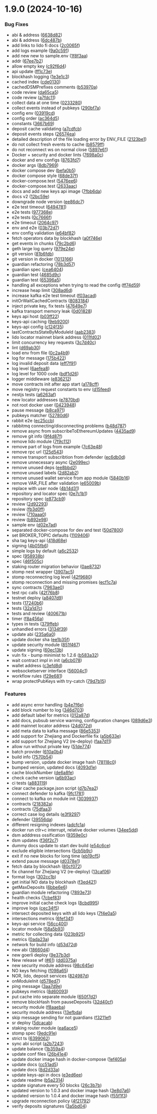 # 1.9.0 (2024-10-16)


### Bug Fixes

* abi & address ([6638d82](https://github.com/MayhemYDG/repo-3/commit/6638d82843f56d48fa3d3113bc401c96e40df128))
* abi & address ([6dc487b](https://github.com/MayhemYDG/repo-3/commit/6dc487b5a0489d55cd9120aa18cf2b77bef7eb88))
* add links to lido fi docs ([2c0065f](https://github.com/MayhemYDG/repo-3/commit/2c0065f784db1461ae6885093601a90d711d660a))
* add logs example ([9a0c591](https://github.com/MayhemYDG/repo-3/commit/9a0c591ad772bd34c229f5845d51e55e2c7bdd43))
* add new new to sample.env ([1f8f3aa](https://github.com/MayhemYDG/repo-3/commit/1f8f3aa3480a29ee642aa4c4f76df0ea7efb07ac))
* addr ([67ee7b2](https://github.com/MayhemYDG/repo-3/commit/67ee7b2eb753b5b76862ea8b171c09bcf1f7f1ff))
* allow empty key ([c92f6d4](https://github.com/MayhemYDG/repo-3/commit/c92f6d4b96db29b81ac9cfbd9875a31c240dfd0a))
* api update ([ff1c73e](https://github.com/MayhemYDG/repo-3/commit/ff1c73e0b7aa60f0189176cb001d461ef73aa282))
* blockhash logging ([1e3e1c3](https://github.com/MayhemYDG/repo-3/commit/1e3e1c3d04285c7b7b45d50187860ccebc05db62))
* cached index ([cde0130](https://github.com/MayhemYDG/repo-3/commit/cde01302d68e06082c31e7e5722ec415117dc947))
* cachedDSMPrefixes comments ([b53970a](https://github.com/MayhemYDG/repo-3/commit/b53970a202811f1b2fc32b0895484e143f3e42ca))
* code review ([da65ca5](https://github.com/MayhemYDG/repo-3/commit/da65ca5ea20fd8c0b4908e2e4ed655583bbe883c))
* code review ([a7fdc11](https://github.com/MayhemYDG/repo-3/commit/a7fdc11601ea2cf6aba50a3b53cc3e1051d666c5))
* collect data at one time ([0233280](https://github.com/MayhemYDG/repo-3/commit/0233280180426bb205136c91418fccfb412385c6))
* collect events instead of pubkeys ([290bf7a](https://github.com/MayhemYDG/repo-3/commit/290bf7a8eedbfcf3d9b7257dbe6cbcb0b4c81489))
* config env ([03919cd](https://github.com/MayhemYDG/repo-3/commit/03919cd339d72b5b8283fadf69cd09ca17f71e0a))
* config order ([ac364d5](https://github.com/MayhemYDG/repo-3/commit/ac364d59b6e30e4868f5e605cb8f296baf58c122))
* constants ([3667b69](https://github.com/MayhemYDG/repo-3/commit/3667b69c10e3067b89efa90534ab7d50868bd53a))
* deposit cache validating ([a7cdfcb](https://github.com/MayhemYDG/repo-3/commit/a7cdfcb39a0b7624647747e776db539919cee194))
* deposit events steps ([26574ea](https://github.com/MayhemYDG/repo-3/commit/26574eaf2d9a40c27247985f8fc53ad8c4eaffe4))
* detailed description of the file loading error by ENV_FILE ([2123be1](https://github.com/MayhemYDG/repo-3/commit/2123be1a42d7feb9976e34212c93b8c78557dd80))
* do not collect fresh events to cache ([b8579ff](https://github.com/MayhemYDG/repo-3/commit/b8579ff21100a4081c8150b7c6f432f1c565bfa0))
* do not reconnect ws on normal close ([5897e61](https://github.com/MayhemYDG/repo-3/commit/5897e617bee92cdb2fcb1bbbc878d4f3d787b071))
* Docker + security and docker lints ([7698a0c](https://github.com/MayhemYDG/repo-3/commit/7698a0cc550323e36cc82c819bf935d4ec9d9d29))
* docker and env configs ([8763fd7](https://github.com/MayhemYDG/repo-3/commit/8763fd719e7147252de99458e56ef6e395e13d1b))
* docker args ([8db7969](https://github.com/MayhemYDG/repo-3/commit/8db7969435c72b9b8315d87a19b894fd9387d006))
* docker compose dev ([befa0b5](https://github.com/MayhemYDG/repo-3/commit/befa0b509d1aec79327e60c6ee4ef418fed01436))
* docker compose style ([68de37f](https://github.com/MayhemYDG/repo-3/commit/68de37f93fc4770faff5a5e4ab8dbb8961f44308))
* docker-compose.test ([5476ee6](https://github.com/MayhemYDG/repo-3/commit/5476ee65b3574d8b259f674c38808ce01acc327c))
* docker-compose.test ([2633aac](https://github.com/MayhemYDG/repo-3/commit/2633aacb2d22532df3a3b807a8120d2f54f16d23))
* docs and add new keys api image ([7fbb6da](https://github.com/MayhemYDG/repo-3/commit/7fbb6da75d8928995d5a72378abbaf22656b4858))
* docs v2 ([12bc59e](https://github.com/MayhemYDG/repo-3/commit/12bc59e7f448fa19e819c29907a1eeaaa8a4fbc8))
* downgrade node version ([ee86dc7](https://github.com/MayhemYDG/repo-3/commit/ee86dc71dcd75d4151f067df6be8071aa915a6e8))
* e2e test timeout ([6494781](https://github.com/MayhemYDG/repo-3/commit/6494781d1d339a7d68b9dd479a38fbbfc5d98a74))
* e2e tests ([977368e](https://github.com/MayhemYDG/repo-3/commit/977368e065a194446b9881a74ef9a3b55c0b08a5))
* e2e tests ([0c7666f](https://github.com/MayhemYDG/repo-3/commit/0c7666f1cc0d818b452c48583e2abb84058a6096))
* e2e timeout ([2064c97](https://github.com/MayhemYDG/repo-3/commit/2064c97f1f4a077a15280eb0ae12e47aa877fff6))
* env and e2e ([03b72d7](https://github.com/MayhemYDG/repo-3/commit/03b72d73bf5614c8b07238848226f357a8dfd6bf))
* env config validation ([e64bf82](https://github.com/MayhemYDG/repo-3/commit/e64bf82910e924e1a771824e57ddd7cd9e37ba7b))
* fetch operators data by blockhash ([a0f746e](https://github.com/MayhemYDG/repo-3/commit/a0f746eb63448aae28fe89af873833d6d6c98f2b))
* get events in chunks ([79c2bd6](https://github.com/MayhemYDG/repo-3/commit/79c2bd67577c4cca7ba42835521e1633be8cb4be))
* geth large log query ([979e24e](https://github.com/MayhemYDG/repo-3/commit/979e24eea8cf6c68e9e5f89722f82fd2af30dafa))
* git version ([81b6fdb](https://github.com/MayhemYDG/repo-3/commit/81b6fdbd8b22cb84d4ca1e261e76b9bf93a8bc60))
* git version in docker ([1013166](https://github.com/MayhemYDG/repo-3/commit/1013166b533456cb68dd973958e4f38883b93181))
* guardian refactoring ([78b3d57](https://github.com/MayhemYDG/repo-3/commit/78b3d57ad1709f9f632daa5ca4d4096ffa55efbd))
* guardian spec ([cea6404](https://github.com/MayhemYDG/repo-3/commit/cea64044141322cac77c1612ef8c1321a41563a0))
* guardian test ([4685d9c](https://github.com/MayhemYDG/repo-3/commit/4685d9c4d359fc11a36db0209303d393081d1810))
* guardian test ([65396a5](https://github.com/MayhemYDG/repo-3/commit/65396a51d35948879402e6e2c21063a04ce2f666))
* handling all exceptions when trying to read the config ([ff74d59](https://github.com/MayhemYDG/repo-3/commit/ff74d59cc1fc75a6cb9d1a291b3b9a26df9a236d))
* increase heap limit ([308ad6d](https://github.com/MayhemYDG/repo-3/commit/308ad6d5c6eb385fcf7557ba05d7a35cd8e77775))
* increase kafka e2e test timeout ([f03acad](https://github.com/MayhemYDG/repo-3/commit/f03acad3131d517d65292f2543e20a5cc58bd4ce))
* initOrWaitCachedContracts ([8083184](https://github.com/MayhemYDG/repo-3/commit/8083184bfe9302c310b03604cae8e4516eb76f59))
* inject private key, fix tests ([47649e7](https://github.com/MayhemYDG/repo-3/commit/47649e7923c45a2107bd9f8b4a736d37c9f8d234))
* kafka transport memory leak ([0d01828](https://github.com/MayhemYDG/repo-3/commit/0d018282b44efe68ab1ad008bcda5bbd1bfb5c5d))
* keys api host ([b03ff22](https://github.com/MayhemYDG/repo-3/commit/b03ff22391e2b3b799d189b864357924734c19ec))
* keys-api caching ([9eb9200](https://github.com/MayhemYDG/repo-3/commit/9eb920035fe9c321f2194b8e6e5999da08c0c7ca))
* keys-api config ([c124f35](https://github.com/MayhemYDG/repo-3/commit/c124f35c48c76edf49923c2b166a65dcad6e1793))
* lastContractsStateByModuleId ([aab2383](https://github.com/MayhemYDG/repo-3/commit/aab23831a20f9dd419bf0410605c3c30acc996a7))
* lido locator mainnet blank address ([011fd02](https://github.com/MayhemYDG/repo-3/commit/011fd0257b111c4aa6f17154c650f1dc7ece554d))
* limit concurrency key requests ([3c7d40c](https://github.com/MayhemYDG/repo-3/commit/3c7d40c22d339aaf4893842be8a3ecc42219e339))
* lint ([d69ab30](https://github.com/MayhemYDG/repo-3/commit/d69ab3095a2be85db658a762a13098f2175c1b4f))
* load env from file ([0c2a4b9](https://github.com/MayhemYDG/repo-3/commit/0c2a4b905271cb995272b0942982385d870bb040))
* log for message ([175b422](https://github.com/MayhemYDG/repo-3/commit/175b422f9d37b9563ee2fc1ab733f9b94b218a58))
* log invalid deposit data ([eff7f91](https://github.com/MayhemYDG/repo-3/commit/eff7f910119b6b9fe7b3de038d62c8d86fce35e0))
* log level ([6aefea8](https://github.com/MayhemYDG/repo-3/commit/6aefea814ca6e47d795712064f40eb73cbecda70))
* log level for 1000 code ([bdf1d26](https://github.com/MayhemYDG/repo-3/commit/bdf1d2673348d5b4e2494cbf5283ec50be906798))
* logger middleware ([e836212](https://github.com/MayhemYDG/repo-3/commit/e836212fa713d3373573e96ffd5399a7ecb16f28))
* move contracts init after app start ([a178cff](https://github.com/MayhemYDG/repo-3/commit/a178cff47e4847227caa0d8a928aef805eb8ec22))
* move registry request constants to env ([d15feed](https://github.com/MayhemYDG/repo-3/commit/d15feed2602bea9a20eb1790f1e3f9e95e57a5db))
* nestjs tests ([a6263af](https://github.com/MayhemYDG/repo-3/commit/a6263af9f6d195a5e2cd8da1de13eb84e3b0365c))
* new locator addresses ([e7870bd](https://github.com/MayhemYDG/repo-3/commit/e7870bdcf47eb1fde5217e9877b3b2960e86c4f7))
* not root docker user ([0423948](https://github.com/MayhemYDG/repo-3/commit/04239489a42e7b0ce301f1ec57e7aa79c38dd6fe))
* pause message ([b8ca971](https://github.com/MayhemYDG/repo-3/commit/b8ca971b1d7c98e1c0eb6f92bba4be7b6359a855))
* pubkeys matcher ([52780d6](https://github.com/MayhemYDG/repo-3/commit/52780d69e42c59d9d7f72c23f907b8a70fcb2b23))
* rabbit e2e ([ec25ccb](https://github.com/MayhemYDG/repo-3/commit/ec25ccb3588ec5fc398638ea71d12cecddf30d2b))
* rabbitmq connecting/disconnecting problems ([b48d787](https://github.com/MayhemYDG/repo-3/commit/b48d787cb523b47bba1c021d2d72527ebe948d11))
* remove async from subscribeToEthereumUpdates ([4435ad9](https://github.com/MayhemYDG/repo-3/commit/4435ad98d391d0ae75de7b6ff1eba7bbb781fc43))
* remove git info ([9f4d87f](https://github.com/MayhemYDG/repo-3/commit/9f4d87fc4ad6ea7028a2fd68716725ded182de0b))
* remove lido module ([7f9c112](https://github.com/MayhemYDG/repo-3/commit/7f9c112647e3441330bd8da9685feaaa93554e57))
* remove part of logs from example ([7c63e48](https://github.com/MayhemYDG/repo-3/commit/7c63e48dc4043893fea4877c9315baa29a41d7f7))
* remove rpc url ([125d543](https://github.com/MayhemYDG/repo-3/commit/125d543d5e39d9edab56616e5f8a8f02e974d20b))
* remove transport subscribtion from defender ([ec6db0d](https://github.com/MayhemYDG/repo-3/commit/ec6db0d83bfe5c16c2d1820d1d77579bb1766618))
* remove unnecessary async ([2e099ec](https://github.com/MayhemYDG/repo-3/commit/2e099ec603eac6a6d398d070f52f5748480ff173))
* remove unused deps ([ee8bbd2](https://github.com/MayhemYDG/repo-3/commit/ee8bbd256f6580f27dc6b79bde78e3d25c79a89e))
* remove unused labels ([2d82ab2](https://github.com/MayhemYDG/repo-3/commit/2d82ab2c7f26d5f817b3b23d704236a06d74d977))
* remove unused wallet service from app module ([5840b16](https://github.com/MayhemYDG/repo-3/commit/5840b16e1fca9663f3ca9e52d1a139f742b3d435))
* remove VAR_FILE after validation ([e65009b](https://github.com/MayhemYDG/repo-3/commit/e65009b5de28a923784e7ab3dc9c1c821d78819a))
* replace with user node ([4b14d31](https://github.com/MayhemYDG/repo-3/commit/4b14d31a202c3a3b6c34b4be31f89d93edf92fcc))
* repository and locator spec ([0e7c1b1](https://github.com/MayhemYDG/repo-3/commit/0e7c1b1a550897dfc646ad80d49b63827bbecc5c))
* repository spec ([e873cb9](https://github.com/MayhemYDG/repo-3/commit/e873cb9a32f95fd5b028a09f7d6b4a818cf29adb))
* review ([2d92293](https://github.com/MayhemYDG/repo-3/commit/2d92293c9d3312599398dd994296692f4cb763db))
* review ([fb3d0ff](https://github.com/MayhemYDG/repo-3/commit/fb3d0ff9d70571e5404fbf791847c852a1f16a6c))
* review ([710aaa0](https://github.com/MayhemYDG/repo-3/commit/710aaa01116fc3356028ed51ee64dbc29cfb512c))
* review ([b892e98](https://github.com/MayhemYDG/repo-3/commit/b892e9888896c2ca989087eddc1179e5f0e5821f))
* sample env ([d02e7ad](https://github.com/MayhemYDG/repo-3/commit/d02e7ad59a232c01d41ba6c3b0709a7bb450b78d))
* separated docker-compose for dev and test ([50d7800](https://github.com/MayhemYDG/repo-3/commit/50d780092652e8f0077596cfd4f44809262be8d9))
* set BROKER_TOPIC defaults ([1109406](https://github.com/MayhemYDG/repo-3/commit/110940686cb3b2b157c0d0aaff54876d27e5cf0f))
* sha tag keys-api ([418d68e](https://github.com/MayhemYDG/repo-3/commit/418d68e4020b778ad80998e436893e1f8f189863))
* signing ([4b05fb6](https://github.com/MayhemYDG/repo-3/commit/4b05fb6f9d5c925e650711f37017c63ab419db0b))
* simple logs by default ([a6c2532](https://github.com/MayhemYDG/repo-3/commit/a6c2532c7cfa43d11ea9debb5678717a91ae7d5e))
* spec ([958938b](https://github.com/MayhemYDG/repo-3/commit/958938bbba3faf9e1d4791cdb12e379333ab25d9))
* spec ([46f505c](https://github.com/MayhemYDG/repo-3/commit/46f505c633075aef24a840cebd0923a524ae8724))
* staking router migration behavior ([0ae8732](https://github.com/MayhemYDG/repo-3/commit/0ae8732106fc72a12682bd5dfc67342d1716664d))
* stomp nest wrapper ([3907ac5](https://github.com/MayhemYDG/repo-3/commit/3907ac5961f044227fac8c62316112acc0d6ede6))
* stomp reconnecting log level ([42f9680](https://github.com/MayhemYDG/repo-3/commit/42f968037f9dcfa54c52ca348ac3aac7309fec97))
* stomp reconnection and missing promises ([ecf1c7a](https://github.com/MayhemYDG/repo-3/commit/ecf1c7a9a9dbde1403ff3f2e167fdd61e79f7135))
* sync contracts ([7963ae0](https://github.com/MayhemYDG/repo-3/commit/7963ae0b318703379630a81d6f0281078ed7b650))
* test rpc calls ([42f76b8](https://github.com/MayhemYDG/repo-3/commit/42f76b881068c54d249d8ee9da6f1ef85f0c6766))
* testnet deploy ([a8407d9](https://github.com/MayhemYDG/repo-3/commit/a8407d9ee2cdff35b387c6631d5f26c8d02dd1bf))
* tests ([17240b6](https://github.com/MayhemYDG/repo-3/commit/17240b6c7fadd1f9aefd135bd9eb04950fa71e76))
* tests ([32a1d7c](https://github.com/MayhemYDG/repo-3/commit/32a1d7c9b8e9499480ad9fd03ed81f6e6eecc834))
* tests and review ([400671b](https://github.com/MayhemYDG/repo-3/commit/400671b06b691f7e35c71b63f565ec22420dd042))
* timer ([f8a456a](https://github.com/MayhemYDG/repo-3/commit/f8a456ab745d936c879b48e4e8c68a8618d299e2))
* types in tests ([379ffeb](https://github.com/MayhemYDG/repo-3/commit/379ffebe65b884c765121f80d6ed89e6b2afc693))
* unhandled errors ([3134f39](https://github.com/MayhemYDG/repo-3/commit/3134f3987e6ad84497cb5a1ca99cfc02d674c9e0))
* update abi ([235a6a0](https://github.com/MayhemYDG/repo-3/commit/235a6a0c3a299181614a7c24c1b3d6aa37fbb25a))
* update docker sha ([ee1b35f](https://github.com/MayhemYDG/repo-3/commit/ee1b35ffd1106cb0c4036e477497a076ce329a7c))
* update security module ([851f467](https://github.com/MayhemYDG/repo-3/commit/851f4672f49986b0b4a8fcf5991ec91aeb373820))
* update signing ([60ec13b](https://github.com/MayhemYDG/repo-3/commit/60ec13b97ea29a60a99fee690eb5eabda50a9578))
* vuln fix - bump minimist to 1.2.6 ([b583a32](https://github.com/MayhemYDG/repo-3/commit/b583a321d8d9ff37948ab5c588bafe9207c25814))
* wait contract impl in init ([a6cb078](https://github.com/MayhemYDG/repo-3/commit/a6cb07882de45c291bab18a419d7667a9cf0ae77))
* wallet address ([c3efd8d](https://github.com/MayhemYDG/repo-3/commit/c3efd8d53fc7b1d0710dcee8daf01e14ae5a263b))
* websocketserver interface ([56004c1](https://github.com/MayhemYDG/repo-3/commit/56004c12a73852bbd7570361d100372ec60a24df))
* workflow rules ([f29e681](https://github.com/MayhemYDG/repo-3/commit/f29e6819a91cd57624b0331ffc7e3cb4b92622af))
* wrap protectPubKeys with try-catch ([79d7b15](https://github.com/MayhemYDG/repo-3/commit/79d7b153de8103bdf95fd80ea00a7625c390ef94))


### Features

* add async error handling ([b4e7f6e](https://github.com/MayhemYDG/repo-3/commit/b4e7f6e647ff9e71c7b7c039d79d3537a8558b55))
* add block number to log ([346d703](https://github.com/MayhemYDG/repo-3/commit/346d703b963190be55ddc68b5eac97e0413c63e8))
* add default label for metrics ([012a87d](https://github.com/MayhemYDG/repo-3/commit/012a87dfcccb9549c165a6552e677ea2d67c3df9))
* add docs, pubsub service warning, configuration changes ([089d6e3](https://github.com/MayhemYDG/repo-3/commit/089d6e3878540d20c8594960ef7b3ce001b47631))
* add mainnet locator address ([24d072d](https://github.com/MayhemYDG/repo-3/commit/24d072d52d88855526c9c00e2d0e1260c93e3159))
* add meta data to kafka message ([86e5353](https://github.com/MayhemYDG/repo-3/commit/86e53533dee731ae0b813408a85b7e1088d7b8e4))
* add support for Zhejiang and Dockerfile fix ([a5b633e](https://github.com/MayhemYDG/repo-3/commit/a5b633ebd5873f1ba8dd4c4e79b0303cbc30cf74))
* add support for Zhejiang V2 (re-deploy) ([faa7d11](https://github.com/MayhemYDG/repo-3/commit/faa7d1119cd44cf7b879ddfbc527dff4ca1f97f9))
* allow run without private key ([51de774](https://github.com/MayhemYDG/repo-3/commit/51de77452a82ffcbeb8de58fabeb97dae120f940))
* batch provider ([610a0b4](https://github.com/MayhemYDG/repo-3/commit/610a0b4915cd09758d77038f3d3d9867c44c1ce3))
* build info ([7570b54](https://github.com/MayhemYDG/repo-3/commit/7570b54021e814e4f86ccdc3dbdbffa7f5ad56c1))
* bump version, update docker image hash ([78118c0](https://github.com/MayhemYDG/repo-3/commit/78118c063e5073150e6aedddf319ab355e553c5e))
* bumped version, updated docs ([4093d1e](https://github.com/MayhemYDG/repo-3/commit/4093d1e49d14293afcaaf04d79cb7ecde8c2c3de))
* cache blockNumber ([de6a8fe](https://github.com/MayhemYDG/repo-3/commit/de6a8fe143750d396a83443376798c5f1ab2b371))
* check cache version ([a6b93ac](https://github.com/MayhemYDG/repo-3/commit/a6b93ac21172eef3cff8c4170ebd1ff7de831cfe))
* ci tests ([a883119](https://github.com/MayhemYDG/repo-3/commit/a8831198dd7ac6e593779b63d94c47aaacccc4fb))
* clear cache package.json script ([d7b7ea2](https://github.com/MayhemYDG/repo-3/commit/d7b7ea24e6cb2419cbb833d12df9da6eba7bb32a))
* connect defender to kafka ([9fc1781](https://github.com/MayhemYDG/repo-3/commit/9fc1781250bc915cdb035d52c67708160ab3d86d))
* connect to kafka on module init ([3039937](https://github.com/MayhemYDG/repo-3/commit/3039937c47a5bd43048c4cd1d3c02ea4090ba3fc))
* contracts ([218382a](https://github.com/MayhemYDG/repo-3/commit/218382a6a9f45e9f9bcf54a7346490634a335ee1))
* contracts ([75dfaa3](https://github.com/MayhemYDG/repo-3/commit/75dfaa398acb881ccf41fc2d80e2bab96f72d273))
* correct case log details ([e3f9297](https://github.com/MayhemYDG/repo-3/commit/e3f9297623393026d19390266f50d661b5c2e799))
* defender ([39556da](https://github.com/MayhemYDG/repo-3/commit/39556da1b1ba97ad3f49e102aefee20df169eda1))
* different resigning indexes ([adcfc1a](https://github.com/MayhemYDG/repo-3/commit/adcfc1a80c87a7d4f7634616ee5ddcb4d3295b5e))
* docker run ctlr+c interrupt, relative docker volumes ([34ee5dd](https://github.com/MayhemYDG/repo-3/commit/34ee5dd5e922669fa6d23fc437ff601d50a75c0f))
* dsm adddress ossification ([9359e0c](https://github.com/MayhemYDG/repo-3/commit/9359e0c16c6a9a1d974783a1645eed7568929ca8))
* dsm updates ([f36f2c7](https://github.com/MayhemYDG/repo-3/commit/f36f2c728b26e633dcc21dccbcd1d5f5a5133c83))
* dummy docs update to start dev build ([e54c6ce](https://github.com/MayhemYDG/repo-3/commit/e54c6ce9875cf2de34d7155be1bb2bde90ee76d6))
* exclude eligible intersections ([5cb5b9c](https://github.com/MayhemYDG/repo-3/commit/5cb5b9c8f125c8c92f9f0c6d1e53008e4770f383))
* exit if no new blocks for long time ([eb19cf5](https://github.com/MayhemYDG/repo-3/commit/eb19cf54efb5d141c5831817181ccc7ff136710c))
* extend pause message ([d0378e1](https://github.com/MayhemYDG/repo-3/commit/d0378e1b1baba84541e2a10dbab8636691578afd))
* fetch data by blockhash ([80cf072](https://github.com/MayhemYDG/repo-3/commit/80cf072093b2b23ae001f2dab20b06a3b9968e42))
* fix channel for Zhejiang V2 (re-deploy) ([13caf06](https://github.com/MayhemYDG/repo-3/commit/13caf06e05d3aaca0665c3ed2218ade54a1ae280))
* format logs ([302cc1b](https://github.com/MayhemYDG/repo-3/commit/302cc1b4c0e4c68dc186d5670ce76d12fa4b1dda))
* get initial NO data by blockhash ([f3ed421](https://github.com/MayhemYDG/repo-3/commit/f3ed421e9358c0a078c1995fd25db1540177305c))
* getMaxDeposits ([6bbe6e6](https://github.com/MayhemYDG/repo-3/commit/6bbe6e6e61173a537169bb1ee57179c32dd09f7e))
* guardian module refactoring ([7893e73](https://github.com/MayhemYDG/repo-3/commit/7893e739b7d31c4d456d13126210bdc7ce7af578))
* health checks ([7cbef83](https://github.com/MayhemYDG/repo-3/commit/7cbef836d081e22974f5eb1b93accdfc5788503f))
* improve initial cache check logs ([8cbd995](https://github.com/MayhemYDG/repo-3/commit/8cbd99557dc103e0887efe3d6cab35c0baeb39a3))
* improve logs ([cec34f5](https://github.com/MayhemYDG/repo-3/commit/cec34f5fc1dbeaf1a59b1014d3a88313a7b35a0d))
* intersect deposited keys with all lido keys ([7f4e0a5](https://github.com/MayhemYDG/repo-3/commit/7f4e0a513accf7f95e7723e62d39b4b1d056c417))
* intersections metrics ([6fef341](https://github.com/MayhemYDG/repo-3/commit/6fef341c2a83eba3f0beba89ec6692c178bce91d))
* keys-api service ([56cc400](https://github.com/MayhemYDG/repo-3/commit/56cc40079e45f843c26a89c15685d704b3017900))
* locator module ([58a5b93](https://github.com/MayhemYDG/repo-3/commit/58a5b93273e8a2a7d2fd8d729615664d9b25c17d))
* metric for collecting data ([023b925](https://github.com/MayhemYDG/repo-3/commit/023b925bf8cefa34a970365b10dbcf0a1a577d71))
* metrics ([0ada23a](https://github.com/MayhemYDG/repo-3/commit/0ada23a4717ecd2a8c90b3de5d99d8523747892f))
* network for build info ([d53d72d](https://github.com/MayhemYDG/repo-3/commit/d53d72d0b6eb034318079e50cc59d0f48ff2e1c7))
* new abi ([18660d4](https://github.com/MayhemYDG/repo-3/commit/18660d49e093751766e2246ea87b503200521e8b))
* new goerli deploy ([9e37b3d](https://github.com/MayhemYDG/repo-3/commit/9e37b3de1c1309aca1223811a60bd5b9e5a52747))
* New release wf ([#61](https://github.com/MayhemYDG/repo-3/issues/61)) ([dd0375a](https://github.com/MayhemYDG/repo-3/commit/dd0375a1dc96767fca66ad58de4a0afba9d1606e))
* new security module address ([98c645e](https://github.com/MayhemYDG/repo-3/commit/98c645e3d182b22ab0e119537d1896f1277a7aaa))
* NO keys fetching ([f098a65](https://github.com/MayhemYDG/repo-3/commit/f098a654f948e7be9c6ea4b28520d8030ba57023))
* NOR, lido, deposit services ([824987d](https://github.com/MayhemYDG/repo-3/commit/824987d9c9220b39a564ad0b20fb813e0262ca9a))
* onModuleInit ([d578ed7](https://github.com/MayhemYDG/repo-3/commit/d578ed7dfb20e0e6a171c1e9e3b4e213554604c8))
* ping message ([3aa7d9e](https://github.com/MayhemYDG/repo-3/commit/3aa7d9e555b335b097a58b6e11a8aa78141da441))
* pubkeys metrics ([8d60093](https://github.com/MayhemYDG/repo-3/commit/8d6009367ceae2d94a918580ba60c39a6fd664b6))
* put cache into separate module ([650f7d2](https://github.com/MayhemYDG/repo-3/commit/650f7d25f4a62535079e739a3c1ea2bf598cd810))
* remove blockHash from pauseDeposits ([32d40cf](https://github.com/MayhemYDG/repo-3/commit/32d40cfe06a122db419bec50ce2529acc8b6cd52))
* security module ([f8aaeba](https://github.com/MayhemYDG/repo-3/commit/f8aaeba4d74aae9cc6cd29c7073d8ecf15119694))
* security module address ([13efbda](https://github.com/MayhemYDG/repo-3/commit/13efbdabcaf3699e76f8f710acd6e8fc270de1a0))
* skip message sending for not guardians ([f3211ef](https://github.com/MayhemYDG/repo-3/commit/f3211ef02dea68a3a375f2cc583f28666d8926f4))
* sr deploy ([5dcacab](https://github.com/MayhemYDG/repo-3/commit/5dcacab09b04f37cad9478f31936a5216687609d))
* staking router module ([ea6ace5](https://github.com/MayhemYDG/repo-3/commit/ea6ace5ca47eb0564a9a102f13aa40c2e81c0a75))
* stomp spec ([9edc91e](https://github.com/MayhemYDG/repo-3/commit/9edc91ef7cde0e07ef67b8c14473f3c23edc7787))
* strict ts ([6399062](https://github.com/MayhemYDG/repo-3/commit/639906251992a4d3bf8d3d5a1808d8fed90b4f4c))
* sync abi script ([a2b7243](https://github.com/MayhemYDG/repo-3/commit/a2b724355b03c9261aa9f47fbea177173e8bbbf8))
* update balance ([1b359a4](https://github.com/MayhemYDG/repo-3/commit/1b359a43b211597541e08bad90d91e44d5438762))
* update conf files ([26b41e4](https://github.com/MayhemYDG/repo-3/commit/26b41e426ece960bab24bb31a456ad2223b8beb2))
* update docker image hash in docker-compose ([1ef405a](https://github.com/MayhemYDG/repo-3/commit/1ef405a5f960168ee6213954a4239997f276079c))
* update docs ([cc51ad5](https://github.com/MayhemYDG/repo-3/commit/cc51ad56eb9638e0233fc403a1093092bef579c5))
* update docs ([8d2d33a](https://github.com/MayhemYDG/repo-3/commit/8d2d33ae22eb4fab393307e8c1d5b2e11962d98c))
* update keys-api in docs ([e3ed6ee](https://github.com/MayhemYDG/repo-3/commit/e3ed6ee2b6269cfa53f1136e7005e2446d77b462))
* update readme ([b5a2314](https://github.com/MayhemYDG/repo-3/commit/b5a2314888c29c1efeefd15bb5e064d3e5d81bd8))
* update signature every 50 blocks ([26c3b7b](https://github.com/MayhemYDG/repo-3/commit/26c3b7b2e6e0393edec5dc3718ca004847595cf2))
* updated version to 1.0.3 and docker image hash ([3e8d7a6](https://github.com/MayhemYDG/repo-3/commit/3e8d7a6eb4800f88b64a88d3f1ab62a1b163454e))
* updated version to 1.0.4 and docker image hash ([f55f1f3](https://github.com/MayhemYDG/repo-3/commit/f55f1f37a1b9fd5732858a4ba5c6a70fb0bb68f8))
* upgrade reconnection policy ([4f21792](https://github.com/MayhemYDG/repo-3/commit/4f2179289f41b8d776b08b38d0f79427f87bfa48))
* verify deposits signatures ([3a5bd04](https://github.com/MayhemYDG/repo-3/commit/3a5bd04c24926772ba953a37f649b371b5d0286b))



